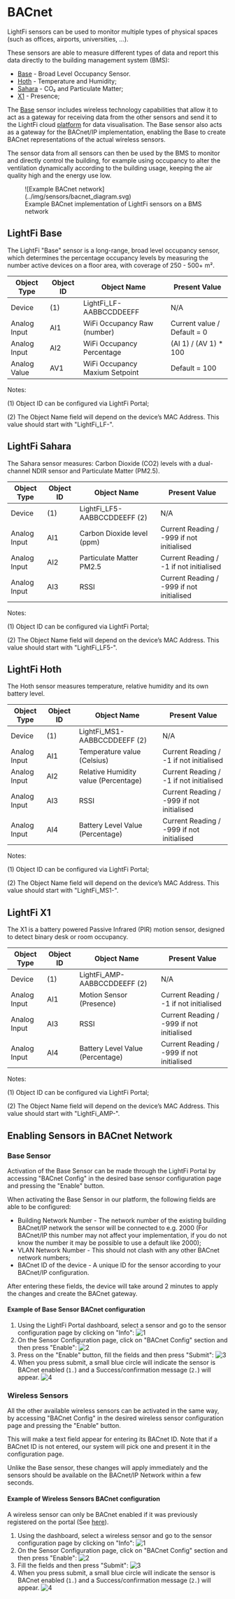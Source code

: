# BACnet

LightFi sensors can be used to monitor multiple types of physical spaces (such as offices, airports, universities, ...).

These sensors are able to measure different types of data and report this data directly to the building management system (BMS):

- [Base](#lightfi-base) - Broad Level Occupancy Sensor.
- [Hoth](#lightfi-hoth) - Temperature and Humidity;
- [Sahara](#lightfi-sahara) - CO₂ and Particulate Matter;
- [X1](#lightfi-x1) - Presence;

The [Base](#lightfi-base) sensor includes wireless technology capabilities that allow it to act as a gateway for receiving data from the other sensors and send it to the LightFi cloud [platform](http://portal.lightfi.io) for data visualisation. The Base sensor also acts as a gateway for the BACnet/IP implementation, enabling the Base to create BACnet representations of the actual wireless sensors.

The sensor data from all sensors can then be used by the BMS to monitor and directly control the building, for example using occupancy to alter the ventilation dynamically according to the building usage, keeping the air quality high and the energy use low.

<figure markdown>
  ![Example BACnet network](../img/sensors/bacnet_diagram.svg)
  <figcaption>Example BACnet implementation of LightFi sensors on a BMS network</figcaption>
</figure>

## LightFi Base

The LightFi "Base" sensor is a long-range, broad level occupancy sensor, which determines the percentage occupancy levels by measuring the number active devices on a floor area, with coverage of 250 - 500+ m².

| Object Type   | Object ID | Object Name                     | Present Value                |
|---------------|-----------|---------------------------------|------------------------------|
| Device        | (1)       | LightFi_LF-AABBCCDDEEFF         | N/A                          |
| Analog Input  | AI1       | WiFi Occupancy Raw (number)     | Current value / Default = 0|
| Analog Input  | AI2       | WiFi Occupancy Percentage       | (AI 1) / (AV 1) * 100        |
| Analog Value  | AV1       | WiFi Occupancy Maxium Setpoint  | Default = 100                |

Notes:

(1) Object ID can be configured via LightFi Portal;

(2) The Object Name field will depend on the device’s MAC Address. This value should start with "LightFi_LF-".

## LightFi Sahara

The Sahara sensor measures: Carbon Dioxide (CO2) levels with a dual-channel NDIR sensor and Particulate Matter (PM2.5).


| Object Type   | Object ID | Object Name                     | Present Value                |
|---------------|-----------|---------------------------------|------------------------------|
| Device        | (1)       | LightFi_LF5-AABBCCDDEEFF (2)    | N/A                          |
| Analog Input  | AI1       | Carbon Dioxide level (ppm)      | Current Reading / -999 if not initialised |
| Analog Input  | AI2       | Particulate Matter PM2.5        | Current Reading / -1 if not initialised   |
| Analog Input  | AI3       | RSSI                            | Current Reading / -999 if not initialised |

Notes:

(1) Object ID can be configured via LightFi Portal;

(2) The Object Name field will depend on the device’s MAC Address. This value should start with "LightFi_LF5-".

## LightFi Hoth

The Hoth sensor measures temperature, relative humidity and its own battery level.

| Object Type   | Object ID | Object Name                          | Present Value                               |
|---------------|-----------|--------------------------------------|---------------------------------------------|
| Device        | (1)       | LightFi_MS1-AABBCCDDEEFF (2)         | N/A                                         |
| Analog Input  | AI1       | Temperature value (Celsius)          | Current Reading / -1 if not initialised     |
| Analog Input  | AI2       | Relative Humidity value (Percentage) | Current Reading / -1 if not initialised     |
| Analog Input  | AI3       | RSSI                                 | Current Reading / -999 if not initialised   |
| Analog Input  | AI4       | Battery Level Value (Percentage)     | Current Reading / -999 if not initialised   |

Notes:

(1) Object ID can be configured via LightFi Portal;

(2) The Object Name field will depend on the device’s MAC Address. This value should start with "LightFi_MS1-".

## LightFi X1

The X1 is a battery powered Passive Infrared (PIR) motion sensor, designed to detect binary desk or room occupancy.


| Object Type   | Object ID | Object Name                      | Present Value                |
|---------------|-----------|----------------------------------|------------------------------|
| Device        | (1)       | LightFi_AMP-AABBCCDDEEFF (2)     | N/A                          |
| Analog Input  | AI1       | Motion Sensor (Presence)         | Current Reading / -1 if not initialised   |
| Analog Input  | AI3       | RSSI                             | Current Reading / -999 if not initialised |
| Analog Input  | AI4       | Battery Level Value (Percentage) | Current Reading / -999 if not initialised |

Notes:

(1) Object ID can be configured via LightFi Portal;

(2) The Object Name field will depend on the device’s MAC Address. This value should start with "LightFi_AMP-". 

## Enabling Sensors in BACnet Network

### Base Sensor

Activation of the Base Sensor can be made through the LightFi Portal by accessing "BACnet Config" in the desired base sensor configuration page and pressing the "Enable" button.

When activating the Base Sensor in our platform, the following fields are able to be configured:

- Building Network Number - The network number of the existing building BACnet/IP network the sensor will be connected to e.g. 2000 (For BACnet/IP this number may not affect your implementation, if you do not know the number it may be possible to use a default like 2000);
- VLAN Network Number - This should not clash with any other BACnet network numbers;
- BACnet ID of the device - A unique ID for the sensor according to your BACnet/IP configuration.

After entering these fields, the device will take around 2 minutes to apply the changes and create the BACnet gateway.

#### Example of Base Sensor BACnet configuration

1. Using the LightFi Portal dashboard, select a sensor and go to the sensor configuration page by clicking on "Info":
![1](../img/sensors/bacnet/01_select_sensor.jpg)
2. On the Sensor Configuration page, click on "BACnet Config" section and then press "Enable":
![2](../img/sensors/bacnet/02_bacnet_config.jpg)
3. Press on the "Enable" button, fill the fields and then press "Submit":
![3](../img/sensors/bacnet/03_fill_bacnet.jpg)
4. When you press submit, a small blue circle will indicate the sensor is BACnet enabled (`1.`) and a Success/confirmation message (`2.`) will appear.
![4](../img/sensors/bacnet/04_bacnet_confirmation.jpg)

### Wireless Sensors

All the other available wireless sensors can be activated in the same way, by accessing  "BACnet Config" in the desired wireless sensor configuration page and pressing the "Enable" button.

This will make a text field appear for entering its BACnet ID. Note that if a BACnet ID is not entered, our system will pick one and present it in the configuration page.

Unlike the Base sensor, these changes will apply immediately and the sensors should be available on the BACnet/IP Network within a few seconds.

#### Example of Wireless Sensors BACnet configuration

A wireless sensor can only be BACnet enabled if it was previously registered on the portal (See [here](../01_install)).

1. Using the dashboard, select a wireless sensor and go to the sensor configuration page by clicking on "Info":
![1](../img/sensors/bacnet/05_select_wireless_sensor.jpg)
2. On the Sensor Configuration page, click on "BACnet Config" section and then press "Enable":
![2](../img/sensors/bacnet/06_bacnet_config.jpg)
3. Fill the fields and then press "Submit":
![3](../img/sensors/bacnet/07_fill_bacnet.jpg)
4. When you press submit, a small blue circle will indicate the sensor is BACnet enabled (`1.`) and a Success/confirmation message (`2.`) will appear.
![4](../img/sensors/bacnet/08_bacnet_confirmation.jpg)
